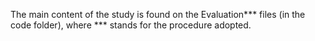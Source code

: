 The main content of the study is found on the Evaluation*** files (in the code folder), where *** stands for the procedure adopted.
